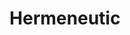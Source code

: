 ---
title: 'Hermeneutic'
order: 2
template: coltrane/group-nav.html
publish_date: 2024-07-30 20:20:01
---